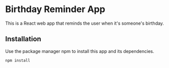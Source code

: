# Birthday Reminder App

This is a React web app that reminds the user when it's someone's birthday.

## Installation

Use the package manager npm to install this app and its dependencies.

```bash
npm install
```
